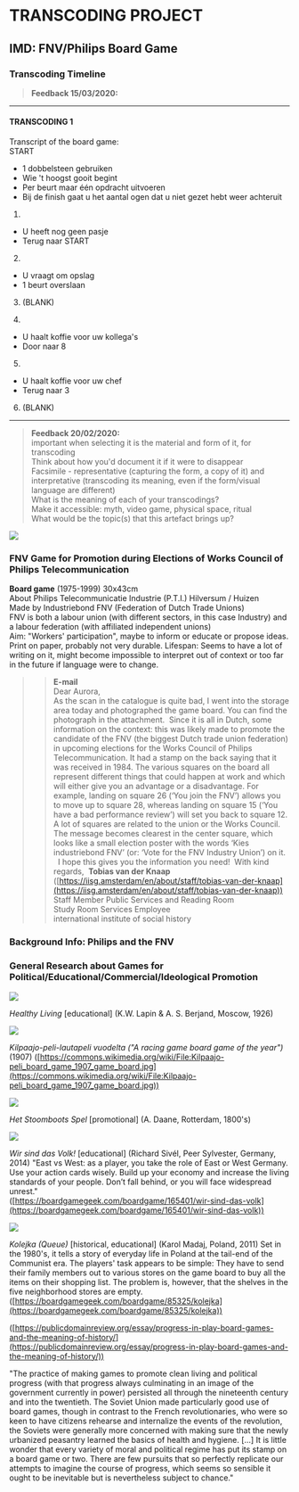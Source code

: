 # TRANSCODING PROJECT

## IMD: FNV/Philips Board Game

### Transcoding Timeline  

> **Feedback 15/03/2020:**  

*************

#### TRANSCODING 1  
Transcript of the board game:  
START  
- 1 dobbelsteen gebruiken
- Wie 't hoogst gooit begint
- Per beurt maar één opdracht uitvoeren
- Bij de finish gaat u het aantal ogen dat u niet gezet hebt weer achteruit  

1.  
  - U heeft nog geen pasje
  - Terug naar START  

2.  
  - U vraagt om opslag
  - 1 beurt overslaan  

3. (BLANK)  

4.  
  - U haalt koffie voor uw kollega's
  - Door naar 8  

5.  
  - U haalt koffie voor uw chef
  - Terug naar 3  

6. (BLANK)  



*************


> **Feedback 20/02/2020:**  
important when selecting it is the material and form of it, for transcoding  
Think about how you'd document it if it were to disappear  
Facsimile - representative (capturing the form, a copy of it) and interpretative (transcoding its meaning, even if the form/visual language are different)  
What is the meaning of each of your transcodings?  
Make it accessible: myth, video game, physical space, ritual  
What would be the topic(s) that this artefact brings up?  

![](/assets/images/Board_game_small.png)

### FNV Game for Promotion during Elections of Works Council of Philips Telecommunication  
**Board game** (1975-1999) 30x43cm   
About Philips Telecommunicatie Industrie (P.T.I.) Hilversum / Huizen  
Made by Industriebond FNV (Federation of Dutch Trade Unions)  
FNV is both a labour union (with different sectors, in this case Industry) and a labour federation (with affiliated independent unions)  
Aim: "Workers' participation", maybe to inform or educate or propose ideas.  
Print on paper, probably not very durable. Lifespan: Seems to have a lot of writing on it, might become impossible to interpret out of context or too far in the future if language were to change.  

>>**E-mail**  
Dear Aurora,  
As the scan in the catalogue is quite bad, I went into the storage area today and photographed the game board. You can find the photograph in the attachment. 
Since it is all in Dutch, some information on the context: this was likely made to promote the candidate of the FNV (the biggest Dutch trade union federation) in upcoming elections for the Works Council of Philips Telecommunication. It had a stamp on the back saying that it was received in 1984. The various squares on the board all represent different things that could happen at work and which will either give you an advantage or a disadvantage. For example, landing on square 26 (‘You join the FNV’) allows you to move up to square 28, whereas landing on square 15 (‘You have a bad performance review’) will set you back to square 12. A lot of squares are related to the union or the Works Council. The message becomes clearest in the center square, which looks like a small election poster with the words ‘Kies industriebond FNV’ (or: ‘Vote for the FNV Industry Union’) on it.  
I hope this gives you the information you need! 
With kind regards, 
**Tobias van der Knaap**  
([https://iisg.amsterdam/en/about/staff/tobias-van-der-knaap](https://iisg.amsterdam/en/about/staff/tobias-van-der-knaap))  
Staff Member Public Services and Reading Room  
Study Room Services Employee  
international institute of social history  

### Background Info: Philips and the FNV  



### General Research about Games for Political/Educational/Commercial/Ideological Promotion  

![](/assets/images/healthy_living.jpg)

*Healthy Living* [educational] (K.W. Lapin & A. S. Berjand, Moscow, 1926)

![](/assets/images/Kilpaajo-peli_board_game_1907_game_board.jpg)

*Kilpaajo-peli-lautapeli vuodelta ("A racing game board game of the year")* (1907)
([https://commons.wikimedia.org/wiki/File:Kilpaajo-peli_board_game_1907_game_board.jpg](https://commons.wikimedia.org/wiki/File:Kilpaajo-peli_board_game_1907_game_board.jpg))

![](/assets/images/stoomboots_spel.jpg)

*Het Stoomboots Spel* [promotional] (A. Daane, Rotterdam, 1800's)

![](/assets/images/wir_sind_das_volk.jpg)

*Wir sind das Volk!* [educational] (Richard Sivél, Peer Sylvester, Germany, 2014)
"East vs West: as a player, you take the role of East or West Germany. Use your action cards wisely. Build up your economy and increase the living standards of your people. Don’t fall behind, or you will face widespread unrest."  
([https://boardgamegeek.com/boardgame/165401/wir-sind-das-volk](https://boardgamegeek.com/boardgame/165401/wir-sind-das-volk))

![](/assets/images/kolejka_queue_game.jpg)

*Kolejka (Queue)* [historical, educational] (Karol Madaj, Poland, 2011)
Set in the 1980's, it tells a story of everyday life in Poland at the tail-end of the Communist era. The players' task appears to be simple: They have to send their family members out to various stores on the game board to buy all the items on their shopping list. The problem is, however, that the shelves in the five neighborhood stores are empty.
([https://boardgamegeek.com/boardgame/85325/kolejka](https://boardgamegeek.com/boardgame/85325/kolejka))  

([https://publicdomainreview.org/essay/progress-in-play-board-games-and-the-meaning-of-history/](https://publicdomainreview.org/essay/progress-in-play-board-games-and-the-meaning-of-history/))  

"The practice of making games to promote clean living and political progress (with that progress always culminating in an image of the government currently in power) persisted all through the nineteenth century and into the twentieth. The Soviet Union made particularly good use of board games, though in contrast to the French revolutionaries, who were so keen to have citizens rehearse and internalize the events of the revolution, the Soviets were generally more concerned with making sure that the newly urbanized peasantry learned the basics of health and hygiene. [...] It is little wonder that every variety of moral and political regime has put its stamp on a board game or two. There are few pursuits that so perfectly replicate our attempts to imagine the course of progress, which seems so sensible it ought to be inevitable but is nevertheless subject to chance."
